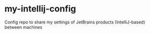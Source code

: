 # my-intellij-config
Config repo to share my settings of JetBrains products (IntelliJ-based) between machines

